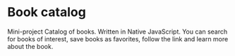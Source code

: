 # Book catalog

Mini-project Catalog of books.
Written in Native JavaScript.
You can search for books of interest, save books as favorites, follow the link and learn more about the book.
